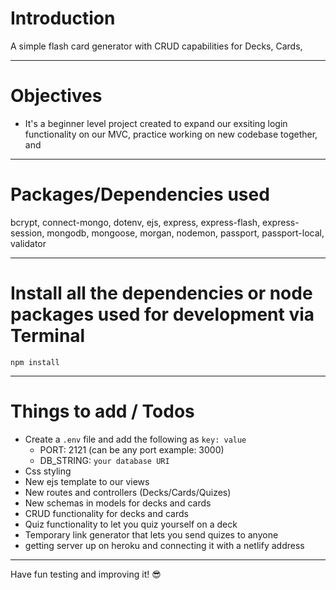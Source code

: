 # Introduction

A simple flash card generator with CRUD capabilities for Decks, Cards, 

---

# Objectives

- It's a beginner level project created to expand our exsiting login functionality on our MVC, practice working on new codebase together, and  

---

# Packages/Dependencies used 

bcrypt, connect-mongo, dotenv, ejs, express, express-flash, express-session, mongodb, mongoose, morgan, nodemon, passport, passport-local, validator

---

# Install all the dependencies or node packages used for development via Terminal

`npm install` 

---

# Things to add / Todos

- Create a `.env` file and add the following as `key: value` 
  - PORT: 2121 (can be any port example: 3000) 
  - DB_STRING: `your database URI`
- Css styling 
- New ejs template to our views 
- New routes and controllers (Decks/Cards/Quizes)
- New schemas in models for decks and cards
- CRUD functionality for decks and cards
- Quiz functionality to let you quiz yourself on a deck
- Temporary link generator that lets you send quizes to anyone
- getting server up on heroku and connecting it with a netlify address


---
 
 Have fun testing and improving it! 😎


